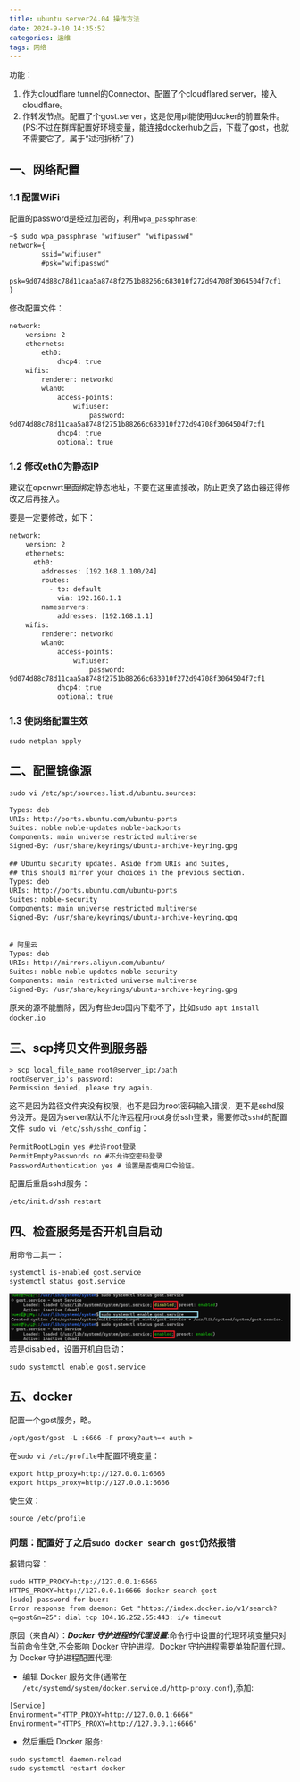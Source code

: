 ```yaml
---
title: ubuntu server24.04 操作方法
date: 2024-9-10 14:35:52
categories: 运维
tags: 网络
---
```


功能：
1. 作为cloudflare tunnel的Connector、配置了个cloudflared.server，接入cloudflare。
2. 作转发节点。配置了个gost.server，这是使用pi能使用docker的前置条件。(PS:不过在群辉配置好环境变量，能连接dockerhub之后，下载了gost，也就不需要它了。属于“过河拆桥”了)
<!--more-->

## 一、网络配置
### 1.1 配置WiFi
配置的password是经过加密的，利用`wpa_passphrase`:
```shell
~$ sudo wpa_passphrase "wifiuser" "wifipasswd"
network={
        ssid="wifiuser"
        #psk="wifipasswd"
        psk=9d074d88c78d11caa5a8748f2751b88266c683010f272d94708f3064504f7cf1
}
```
修改配置文件：
```shell
network:
    version: 2
    ethernets:
        eth0:
            dhcp4: true
    wifis:
        renderer: networkd
        wlan0:
            access-points:
                wifiuser:
                    password: 9d074d88c78d11caa5a8748f2751b88266c683010f272d94708f3064504f7cf1
            dhcp4: true
            optional: true
```
### 1.2 修改eth0为静态IP
建议在openwrt里面绑定静态地址，不要在这里直接改，防止更换了路由器还得修改之后再接入。

要是一定要修改，如下：
```shell
network:
    version: 2
    ethernets:
      eth0:
        addresses: [192.168.1.100/24]
        routes:
          - to: default
            via: 192.168.1.1
        nameservers:
            addresses: [192.168.1.1]
    wifis:
        renderer: networkd
        wlan0:
            access-points:
                wifiuser:
                    password: 9d074d88c78d11caa5a8748f2751b88266c683010f272d94708f3064504f7cf1
            dhcp4: true
            optional: true
```
### 1.3 使网络配置生效
```shell
sudo netplan apply
```

## 二、配置镜像源
`sudo vi /etc/apt/sources.list.d/ubuntu.sources`:
```shell
Types: deb
URIs: http://ports.ubuntu.com/ubuntu-ports
Suites: noble noble-updates noble-backports
Components: main universe restricted multiverse
Signed-By: /usr/share/keyrings/ubuntu-archive-keyring.gpg

## Ubuntu security updates. Aside from URIs and Suites,
## this should mirror your choices in the previous section.
Types: deb
URIs: http://ports.ubuntu.com/ubuntu-ports
Suites: noble-security
Components: main universe restricted multiverse
Signed-By: /usr/share/keyrings/ubuntu-archive-keyring.gpg


# 阿里云
Types: deb
URIs: http://mirrors.aliyun.com/ubuntu/
Suites: noble noble-updates noble-security
Components: main restricted universe multiverse
Signed-By: /usr/share/keyrings/ubuntu-archive-keyring.gpg
```
原来的源不能删除，因为有些deb国内下载不了，比如`sudo apt install docker.io`


## 三、scp拷贝文件到服务器
```shell
> scp local_file_name root@server_ip:/path
root@server_ip's password:
Permission denied, please try again.
```
这不是因为路径文件夹没有权限，也不是因为root密码输入错误，更不是sshd服务没开。是因为server默认不允许远程用root身份ssh登录，需要修改`sshd`的配置文件` sudo vi /etc/ssh/sshd_config`：
```shell
PermitRootLogin yes #允许root登录
PermitEmptyPasswords no #不允许空密码登录
PasswordAuthentication yes # 设置是否使用口令验证。
```
配置后重启sshd服务：
```shell
/etc/init.d/ssh restart
```
## 四、检查服务是否开机自启动
用命令二其一：
```shell
systemctl is-enabled gost.service
systemctl status gost.service
```
![检查服务是否开机自启动](/images/ubuntu_server24.04_操作方法/检查服务开机自启动.png)
若是disabled，设置开机自启动：
```shell
sudo systemctl enable gost.service
```

## 五、docker
配置一个gost服务，略。
```shell
/opt/gost/gost -L :6666 -F proxy?auth=< auth >
```
在`sudo vi /etc/profile`中配置环境变量：
```shell
export http_proxy=http://127.0.0.1:6666
export https_proxy=http://127.0.0.1:6666
```
使生效：
```shell
source /etc/profile
```
### 问题：配置好了之后`sudo docker search gost`仍然报错
报错内容：
```shell
sudo HTTP_PROXY=http://127.0.0.1:6666 HTTPS_PROXY=http://127.0.0.1:6666 docker search gost
[sudo] password for buer:
Error response from daemon: Get "https://index.docker.io/v1/search?q=gost&n=25": dial tcp 104.16.252.55:443: i/o timeout
```
原因（来自AI）：***Docker 守护进程的代理设置***:命令行中设置的代理环境变量只对当前命令生效,不会影响 Docker 守护进程。Docker 守护进程需要单独配置代理。为 Docker 守护进程配置代理:
- 编辑 Docker 服务文件(通常在 `/etc/systemd/system/docker.service.d/http-proxy.conf`),添加:
```
[Service]
Environment="HTTP_PROXY=http://127.0.0.1:6666"
Environment="HTTPS_PROXY=http://127.0.0.1:6666"
```
- 然后重启 Docker 服务:
```
sudo systemctl daemon-reload
sudo systemctl restart docker
```